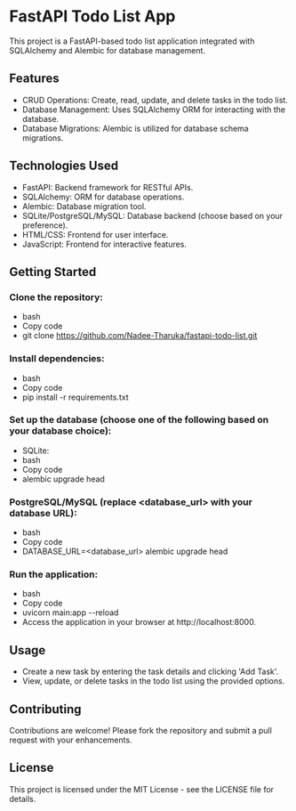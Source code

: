 # FastAPI Todo List App
This project is a FastAPI-based todo list application integrated with SQLAlchemy and Alembic for database management.

## Features
- CRUD Operations: Create, read, update, and delete tasks in the todo list.
- Database Management: Uses SQLAlchemy ORM for interacting with the database.
- Database Migrations: Alembic is utilized for database schema migrations.

## Technologies Used
- FastAPI: Backend framework for RESTful APIs.
- SQLAlchemy: ORM for database operations.
- Alembic: Database migration tool.
- SQLite/PostgreSQL/MySQL: Database backend (choose based on your preference).
- HTML/CSS: Frontend for user interface.
- JavaScript: Frontend for interactive features.

## Getting Started
### Clone the repository:
- bash
- Copy code
- git clone https://github.com/Nadee-Tharuka/fastapi-todo-list.git
### Install dependencies:
- bash
- Copy code
- pip install -r requirements.txt
### Set up the database (choose one of the following based on your database choice):
- SQLite:
- bash
- Copy code
- alembic upgrade head
### PostgreSQL/MySQL (replace <database_url> with your database URL):
- bash
- Copy code
- DATABASE_URL=<database_url> alembic upgrade head
### Run the application:
- bash
- Copy code
- uvicorn main:app --reload
- Access the application in your browser at http://localhost:8000.

## Usage
- Create a new task by entering the task details and clicking 'Add Task'.
- View, update, or delete tasks in the todo list using the provided options.

## Contributing
Contributions are welcome! Please fork the repository and submit a pull request with your enhancements.

## License
This project is licensed under the MIT License - see the LICENSE file for details.

